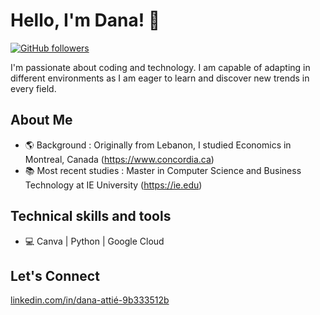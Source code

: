 # Hello, I'm Dana! 👋


[![GitHub followers](https://img.shields.io/github/followers/danaattie?label=Follow&style=social)](https://github.com/danaattie)

I'm passionate about coding and technology. I am capable of adapting in different environments as I am eager to learn and discover new trends in every field. 

## About Me
- 🌎 Background : Originally from Lebanon, I studied Economics in Montreal, Canada (https://www.concordia.ca)
- 📚 Most recent studies : Master in Computer Science and Business Technology at IE University (https://ie.edu)

## Technical skills and tools
- 💻 Canva | Python | Google Cloud



## Let's Connect 
[linkedin.com/in/dana-attié-9b333512b](https://www.linkedin.com/in/dana-attié-9b333512b/)



